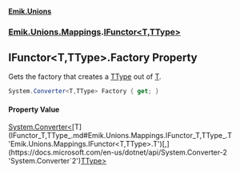 #### [Emik.Unions](index.md 'index')
### [Emik.Unions.Mappings](Emik.Unions.Mappings.md 'Emik.Unions.Mappings').[IFunctor&lt;T,TType&gt;](IFunctor_T,TType_.md 'Emik.Unions.Mappings.IFunctor<T,TType>')

## IFunctor<T,TType>.Factory Property

Gets the factory that creates a [TType](IFunctor_T,TType_.md#Emik.Unions.Mappings.IFunctor_T,TType_.TType 'Emik.Unions.Mappings.IFunctor<T,TType>.TType') out of [T](IFunctor_T,TType_.md#Emik.Unions.Mappings.IFunctor_T,TType_.T 'Emik.Unions.Mappings.IFunctor<T,TType>.T').

```csharp
System.Converter<T,TType> Factory { get; }
```

#### Property Value
[System.Converter&lt;](https://docs.microsoft.com/en-us/dotnet/api/System.Converter-2 'System.Converter`2')[T](IFunctor_T,TType_.md#Emik.Unions.Mappings.IFunctor_T,TType_.T 'Emik.Unions.Mappings.IFunctor<T,TType>.T')[,](https://docs.microsoft.com/en-us/dotnet/api/System.Converter-2 'System.Converter`2')[TType](IFunctor_T,TType_.md#Emik.Unions.Mappings.IFunctor_T,TType_.TType 'Emik.Unions.Mappings.IFunctor<T,TType>.TType')[&gt;](https://docs.microsoft.com/en-us/dotnet/api/System.Converter-2 'System.Converter`2')